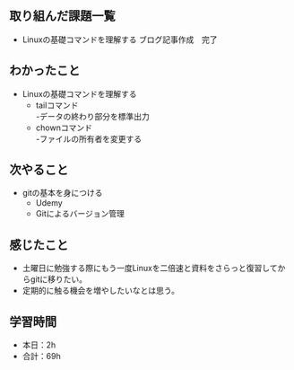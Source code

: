 ## 取り組んだ課題一覧      
- Linuxの基礎コマンドを理解する ブログ記事作成　完了              

## わかったこと
- Linuxの基礎コマンドを理解する
    -  tailコマンド    
        -データの終わり部分を標準出力
    -  chownコマンド    
        -ファイルの所有者を変更する
                                                                                                                        
## 次やること
- gitの基本を身につける
    - Udemy
    - Gitによるバージョン管理

## 感じたこと
- 土曜日に勉強する際にもう一度Linuxを二倍速と資料をさらっと復習してからgitに移りたい。
- 定期的に触る機会を増やしたいなとは思う。                                                                                                                       
               
## 学習時間
- 本日：2h
- 合計：69h